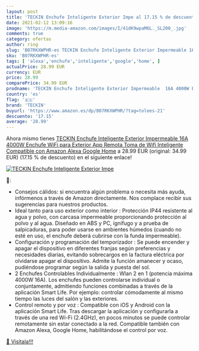 ```yaml
---
layout: post
title: 'TECKIN Enchufe Inteligente Exterior Impe al 17.15 % de descuento'
date: 2021-02-12 13:09:16
image: 'https://m.media-amazon.com/images/I/41dK9wpaM6L._SL200_.jpg'
comments: true
category: ofertas
author: ring
slug: 'B07RKXWPHR-es TECKIN Enchufe Inteligente Exterior Impermeable 16A 4000W...'
sku: 'B07RKXWPHR-es'
tags: [ 'alexa','enchufe','inteligente','google','home', ]
actualPrice: 28.99 EUR
currency: EUR
price: 28.99
comparePrice: 34.99 EUR
prodname: 'TECKIN Enchufe Inteligente Exterior Impermeable  16A 4000W Enchufe WiFi para Exterior App Remota Toma de Wifi Inteligente Compatible con Amazon Alexa  Google Home'
country: 'es'
flag: '🇪🇸'
brand: 'TECKIN'
buyurl: 'https://www.amazon.es/dp/B07RKXWPHR/?tag=tolees-21'
descuento: '17.15'
average: '28.99'
---
```


Ahora mismo tienes [TECKIN Enchufe Inteligente Exterior Impermeable  16A 4000W Enchufe WiFi para Exterior App Remota Toma de Wifi Inteligente Compatible con Amazon Alexa  Google Home](https://www.amazon.es/dp/B07RKXWPHR/?tag=tolees-21) a 28.99 EUR (original: 34.99 EUR) (17.15 %  de descuento) en el siguiente enlace!

[![TECKIN Enchufe Inteligente Exterior Impe](https://m.media-amazon.com/images/I/41dK9wpaM6L._SL200_.jpg)](https://www.amazon.es/dp/B07RKXWPHR/?tag=tolees-21)

🔎:

- Consejos cálidos: si encuentra algún problema o necesita más ayuda, infórmenos a través de Amazon directamente. Nos complace recibir sus sugerencias para nuestros productos.
- Ideal tanto para uso exterior como interior : Protección IP44 resistente al agua y polvo, con carcasa impermeable proporcionando protección al polvo y al agua. Diseñado en ABS y PC, ignífugo y a prueba de salpicaduras, para poder usarse en ambientes húmedos (cuando no esté en uso, el enchufe deberá cubrirse con la funda impermeable).
- Configuración y programación del temporizador : Se puede encender y apagar el dispositivo en diferentes franjas según preferencias y necesidades diarias, evitando sobrecargos en la factura eléctrica por olvidarse apagar el dispositivo. Admite la función amanecer y ocaso, pudiéndose programar según la salida y puesta del sol.
- 2 Enchufes Controlables Individualmente : Wlan 2 en 1 (potencia máxima 4000W 16A). Los enchufes pueden controlarse individual o conjuntamente, admitiendo funciones combinadas a través de la aplicación Smart Life. Por ejemplo: controlar cómodamente al mismo tiempo las luces del salón y las exteriores.
- Control remoto y por voz : Compatible con iOS y Android con la aplicación Smart Life. Tras descargar la aplicación y configurarla a través de una red Wi-Fi (2.4GHz), en pocos minutos se puede controlar remotamente sin estar conectado a la red. Compatible también con Amazon Alexa, Google Home, habilitándose el control por voz.

[🛒 Visítala!!!](https://www.amazon.es/dp/B07RKXWPHR/?tag=tolees-21)
